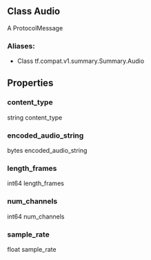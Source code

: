 ## Class Audio
A ProtocolMessage
### Aliases:
- Class tf.compat.v1.summary.Summary.Audio
## Properties
### content_type
string content_type
### encoded_audio_string
bytes encoded_audio_string
### length_frames
int64 length_frames
### num_channels
int64 num_channels
### sample_rate
float sample_rate
